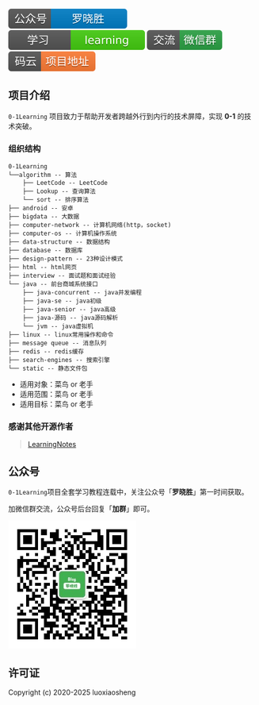 

![alt text](static/common/svg/luoxiaosheng.svg "公众号")
![alt text](static/common/svg/luoxiaosheng_learning.svg "学习")
![alt text](static/common/svg/luoxiaosheng_wechat.svg "微信")
![alt text](static/common/svg/luoxiaosheng_gitee.svg "码云")

## 项目介绍

`0-1Learning` 项目致力于帮助开发者跨越外行到内行的技术屏障，实现 **0-1** 的技术突破。

### 组织结构
```
0-1Learning
└──algorithm -- 算法
    ├── LeetCode -- LeetCode
    ├── Lookup -- 查询算法
    └── sort -- 排序算法
├── android -- 安卓
├── bigdata -- 大数据
├── computer-network -- 计算机网络(http，socket)
├── computer-os -- 计算机操作系统
├── data-structure -- 数据结构
├── database -- 数据库
├── design-pattern -- 23种设计模式
├── html -- html网页
├── interview -- 面试题和面试经验
└── java -- 前台商城系统接口
    ├── java-concurrent -- java并发编程
    ├── java-se -- java初级
    ├── java-senior -- java高级
    ├── java-源码 -- java源码解析
    └── jvm -- java虚拟机
├── linux -- linux常用操作和命令
├── message queue -- 消息队列
├── redis -- redis缓存
├── search-engines -- 搜索引擎
└── static -- 静态文件包
```
* 适用对象：菜鸟 or 老手
* 适用范围：菜鸟 or 老手
* 适用目标：菜鸟 or 老手

### 感谢其他开源作者

>  [LearningNotes](https://github.com/francistao/LearningNotes "")

## 公众号

`0-1Learning`项目全套学习教程连载中，关注公众号「**罗晓胜**」第一时间获取。

加微信群交流，公众号后台回复「**加群**」即可。

![公众号图片](static/common/luoxiaosheng_wechat_common.jpg)


## 许可证

Copyright (c) 2020-2025 luoxiaosheng